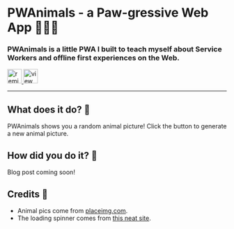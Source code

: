 # PWAnimals - a Paw-gressive Web App 🙊🙉🙈

### PWAnimals is a little PWA I built to teach myself about Service Workers and offline first experiences on the Web.

<!-- Remix Button -->
<a href="https://glitch.com/edit/#!/remix/pwanimals">
  <img src="https://cdn.glitch.com/2bdfb3f8-05ef-4035-a06e-2043962a3a13%2Fremix%402x.png?1513093958726" alt="remix button" aria-label="remix" height="33">
</a>

<!-- View Source Button -->
<a href="https://glitch.com/edit/#!/pwanimals">
  <img src="https://cdn.glitch.com/2bdfb3f8-05ef-4035-a06e-2043962a3a13%2Fview-source%402x.png?1513093958802" alt="view source button" aria-label="view source" height="33">
</a>

---

## What does it do? 🐫
PWAnimals shows you a random animal picture! Click the button to generate a new animal picture.

## How did you do it? 🦒

Blog post coming soon!

## Credits 🐅

- Animal pics come from [placeimg.com](https://placeimg.com/). 
- The loading spinner comes from [this neat site](http://tobiasahlin.com/spinkit/).
